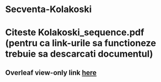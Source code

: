 # Secventa-Kolakoski
# Citeste Kolakoski_sequence.pdf (pentru ca link-urile sa functioneze trebuie sa descarcati documentul)
## Overleaf view-only link [here](https://www.overleaf.com/read/hsntknbxgbsn#c29734)
